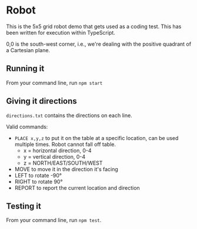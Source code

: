 # Robot
This is the 5x5 grid robot demo that gets used as a coding test. This has been written for execution within TypeScript.

0,0 is the south-west corner, i.e., we're dealing with the positive quadrant of a Cartesian plane.

## Running it
From your command line, run `npm start`

## Giving it directions
`directions.txt` contains the directions on each line.

Valid commands:
* `PLACE x,y,z` to put it on the table at a specific location, can be used multiple times. Robot cannot fall off table.
  * x = horizontal direction, 0-4
  * y = vertical direction, 0-4
  * z = NORTH/EAST/SOUTH/WEST
* MOVE to move it in the direction it's facing
* LEFT to rotate -90°
* RIGHT to rotate 90°
* REPORT to report the current location and direction

## Testing it
From your command line, run `npm test`.

